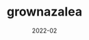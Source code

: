 ---
title: 'grownazalea'
date: '2022-02'
skills: 'react,nextjs'
description: 'Next.js 기반의 온라인 이력서'
githubUrl1: 'https://github.com/babyazalea/burger-finder'
serviceUrl: 'https://burger-finder-6bddb.firebaseapp.com/'
---